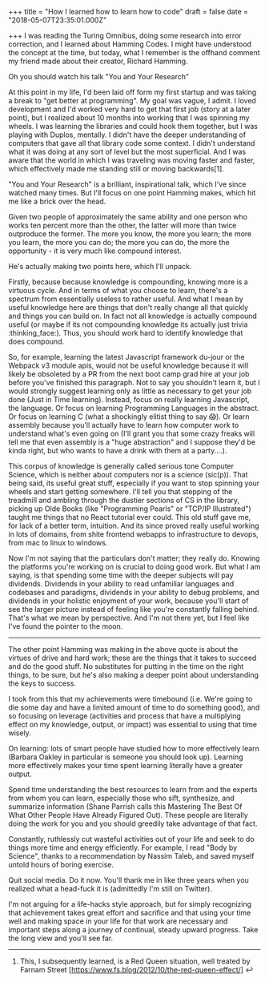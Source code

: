 
+++
title = "How I learned how to learn how to code"
draft = false
date = "2018-05-07T23:35:01.000Z"

+++
I was reading the Turing Omnibus, doing some research into error correction, and
I learned about Hamming Codes. I might have understood the concept at the time,
but today, what I remember is the offhand comment my friend made about their
creator, Richard Hamming.

Oh you should watch his talk "You and Your Research"

At this point in my life, I'd been laid off form my first startup and was taking
a break to "get better at programming". My goal was vague, I admit. I loved
development and I'd worked very hard to get that first job (story at a later
point), but I realized about 10 months into working that I was spinning my
wheels. I was learning the libraries and could hook them together, but I was
playing with Duplos, mentally. I didn't have the deeper understanding of
computers that gave all that library code some context. I didn't understand what
it was doing at any sort of level but the most superficial. And I was aware that
the world in which I was traveling was moving faster and faster, which
effectively made me standing still or moving backwards[1].

"You and Your Research" is a brilliant, inspirational talk, which I've since
watched many times. But I'll focus on one point Hamming makes, which hit me like
a brick over the head.

Given two people of approximately the same ability and one person who works ten
percent more than the other, the latter will more than twice outproduce the
former. The more you know, the more you learn; the more you learn, the more you
can do; the more you can do, the more the opportunity - it is very much like
compound interest.

He's actually making two points here, which I'll unpack.

Firstly, because because knowledge is compounding, knowing more is a virtuous
cycle. And in terms of what you choose to learn, there's a spectrum from
essentially useless to rather useful. And what I mean by useful knowledge here
are things that don't really change all that quickly and things you can build
on. In fact not all knowledge is actually compound useful (or maybe if its not
compounding knowledge its actually just trivia :thinking_face:). Thus, you
should work hard to identify knowledge that does compound.

So, for example, learning the latest Javascript framework du-jour or the Webpack
v3 module apis, would not be useful knowledge because it will likely be
obsoleted by a PR from the next boot camp grad hire at your job before you've
finished this paragraph. Not to say you shouldn't learn it, but I would strongly
suggest learning only as little as necessary to get your job done (Just in Time
learning). Instead, focus on really learning Javascript, the language. Or focus
on learning Programming Languages  in the abstract. Or focus on learning C (what
a shockingly elitist thing to say 😱). Or learn assembly because you'll actually
have to learn how computer work to understand what's even going on (I'll grant
you that some crazy freaks will tell me that even assembly is a "huge
abstraction" and I suppose they'd be kinda right, but who wants to have a drink
with them at a party....).

This corpus of knowledge is generally called serious tone  Computer Science,
which is neither about computers nor is a science (sic(p)). That being said, its
useful great stuff, especially if you want to stop spinning your wheels and
start getting somewhere. I'll tell you that stepping of the treadmill and
ambling through the dustier sections of CS in the library, picking up Olde Books
(like "Programming Pearls" or "TCP/IP Illustrated") taught me things that no
React tutorial ever could. This old stuff gave me, for lack of a better term,
intuition. And its since proved really useful working in lots of domains, from
shite frontend webapps to infrastructure to devops, from mac to linux to
windows.

Now I'm not saying that the particulars don't matter; they really do. Knowing
the platforms you're working on is crucial to doing good work. But what I am
saying, is that spending some time with the deeper subjects will pay dividends.
Dividends in your ability to read unfamiliar languages and codebases and
paradigms, dividends in your ability to debug problems, and dividends in your
holistic enjoyment of your work, because you'll start of see the larger picture
instead of feeling like you're constantly falling behind. That's what we mean by
perspective. And I'm not there yet, but I feel like I've found the pointer to
the moon.


--------------------------------------------------------------------------------

The other point Hamming was making in the above quote is about the virtues of
drive and hard work; these are the things that it takes to succeed and do the
good stuff. No substitutes for putting in the time on the right  things, to be
sure, but he's also making a deeper point about understanding the keys to
success.

I took from this that my achievements were timebound (i.e. We're going to die
some day and have a limited amount of time to do something good), and so
focusing on leverage (activities and process that have a multiplying effect on
my knowledge, output, or impact) was essential to using that time wisely.

On learning: lots of smart people have studied how to more effectively learn
(Barbara Oakley in particular is someone you should look up). Learning more
effectively makes your time spent learning literally have a greater output.

Spend time understanding the best resources to learn from and the experts from
whom you can learn, especially those who sift, synthesize, and summarize
information (Shane Parrish calls this Mastering The Best Of What Other People
Have Already Figured Out). These people are literally doing the work for you and
you should greedily take advantage of that fact.

Constantly, ruthlessly cut wasteful activities out of your life and seek to do
things more time and energy efficiently. For example, I read "Body by Science",
thanks to a recommendation by Nassim Taleb, and saved myself untold hours of
boring exercise.

Quit social media. Do it now. You'll thank me in like three years when you
realized what a head-fuck it is (admittedly I'm still on Twitter).

I'm not arguing for a life-hacks style approach, but for simply recognizing that
achievement takes great effort and sacrifice and that using your time well and
making space in your life for that work are necessary and important steps along
a journey of continual, steady upward progress. Take the long view and you'll
see far.


--------------------------------------------------------------------------------

 1. This, I subsequently learned, is a Red Queen situation, well treated by
    Farnam Street [https://www.fs.blog/2012/10/the-red-queen-effect/]  ↩︎
